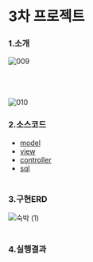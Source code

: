 # 3차 프로젝트
### 1.소개

![009](https://user-images.githubusercontent.com/87887553/145973286-ec7d80ee-1b60-4e15-a529-ff542c5bfe29.png)

<br><br>  
![010](https://user-images.githubusercontent.com/87887553/145973400-6842c1c5-36e7-44af-81f3-365f4e2d2fe7.png)


### 2.소스코드
  * [model](/MeRoom/src/main/java/com/spring/mr/vo/)
  * [view](/MeRoom/src/main/webapp/views/)
  * [controller](/MeRoom/src/main/java/com/spring/mr/controller/)
  * [sql](/MeRoom/sql/)
<br><br>
### 3.구현ERD

![숙박 (1)](https://user-images.githubusercontent.com/87887553/145972852-d0bf6ecb-2f8f-40b4-a37c-b06fe346c26a.png)
<br><br>


### 4.실행결과

